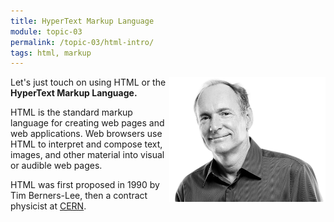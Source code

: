 ```yaml
---
title: HyperText Markup Language
module: topic-03
permalink: /topic-03/html-intro/
tags: html, markup
---
```


<div class="divider-heading"></div>

<div class="container-row">
  <img src="../img/berners-lee.png" alt="Tim Berners-Lee" title="Tim Berners-Lee" style="float: right; width: 250px; margin-top: 0;" />

  <p>Let's just touch on using HTML or the <b>HyperText Markup Language.</b></p>

  <p>HTML is the standard markup language for creating web pages and web applications. Web browsers use HTML to interpret and compose text, images, and other material into visual or audible web pages.</p>

  <p>HTML was first proposed in 1990 by Tim Berners-Lee, then a contract physicist at <a href="https://home.cern/topics/birth-web" targe="_blank">CERN</a>.</p>
</div>
